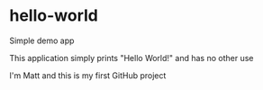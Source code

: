 # hello-world
Simple demo app

This application simply prints "Hello World!" and has no other use

I'm Matt and this is my first GitHub project
